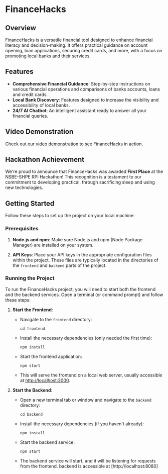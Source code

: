 # FinanceHacks

## Overview
FinanceHacks is a versatile financial tool designed to enhance financial literacy and decision-making. It offers practical guidance on account opening, loan applications, securing credit cards, and more, with a focus on promoting local banks and their services.

## Features
- **Comprehensive Financial Guidance**: Step-by-step instructions on various financial operations and comparisons of banks accounts, loans and credit cards.
- **Local Bank Discovery**: Features designed to increase the visibility and accessibility of local banks.
- **24/7 AI Chatbot**: An intelligent assistant ready to answer all your financial queries.

## Video Demonstration
Check out our [video demonstration](https://youtu.be/m4LJseExFwY) to see FinanceHacks in action. 

## Hackathon Achievement
We're proud to announce that FinanceHacks was awarded **First Place** at the NSBE-SHPE RPI Hackathon! This recognition is a testament to our commitment to developing practical, through sacrificing sleep and using new technologies.

## Getting Started

Follow these steps to set up the project on your local machine:

### Prerequisites

1. **Node.js and npm**: Make sure Node.js and npm (Node Package Manager) are installed on your system.

2. **API Keys**: Place your API keys in the appropriate configuration files within the project. These files are typically located in the directories of the `frontend` and `backend` parts of the project.

### Running the Project

To run the FinanceHacks project, you will need to start both the frontend and the backend services. Open a terminal (or command prompt) and follow these steps:

1. **Start the Frontend**:
   - Navigate to the `frontend` directory:
     ```
     cd frontend
     ```
   - Install the necessary dependencies (only needed the first time):
     ```
     npm install
     ```
   - Start the frontend application:
     ```
     npm start
     ```
   - This will serve the frontend on a local web server, usually accessible at [http://localhost:3000](http://localhost:3000).

2. **Start the Backend**:
   - Open a new terminal tab or window and navigate to the `backend` directory:
     ```
     cd backend
     ```
   - Install the necessary dependencies (if you haven't already):
     ```
     npm install
     ```
   - Start the backend service:
     ```
     npm start
     ```
   - The backend service will start, and it will be listening for requests from the frontend.
     backend is accessible at [http://localhost:8080]

